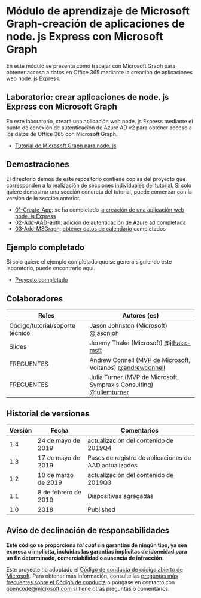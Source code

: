 # <a name="microsoft-graph-training-module---build-nodejs-express-apps-with-microsoft-graph"></a>Módulo de aprendizaje de Microsoft Graph-creación de aplicaciones de node. js Express con Microsoft Graph

En este módulo se presenta cómo trabajar con Microsoft Graph para obtener acceso a datos en Office 365 mediante la creación de aplicaciones web node. js Express.

## <a name="lab---build-nodejs-express-apps-with-microsoft-graph"></a>Laboratorio: crear aplicaciones de node. js Express con Microsoft Graph

En este laboratorio, creará una aplicación web node. js Express mediante el punto de conexión de autenticación de Azure AD v2 para obtener acceso a los datos de Office 365 con Microsoft Graph.

- [Tutorial de Microsoft Graph para node. js](https://docs.microsoft.com/graph/training/node-tutorial)

## <a name="demos"></a>Demostraciones

El [](./Demos) directorio demos de este repositorio contiene copias del proyecto que corresponden a la realización de secciones individuales del tutorial. Si solo quiere demostrar una sección concreta del tutorial, puede comenzar con la versión de la sección anterior.

- [01-Create-App](Demos/01-create-app): se ha completado [la creación de una aplicación web node. js Express](https://docs.microsoft.com/graph/training/node-tutorial?tutorial-step=1)
- [02-Add-AAD-auth](Demos/02-add-aad-auth): [adición de autenticación de Azure ad](https://docs.microsoft.com/graph/training/node-tutorial?tutorial-step=3) completada
- [03-Add-MSGraph](Demos/03-add-msgraph): [obtener datos de calendario](https://docs.microsoft.com/graph/training/node-tutorial?tutorial-step=4) completados

## <a name="completed-sample"></a>Ejemplo completado

Si solo quiere el ejemplo completado que se genera siguiendo este laboratorio, puede encontrarlo aquí.

- [Proyecto completado](Demos/03-add-msgraph)

## <a name="contributors"></a>Colaboradores

|           Roles            |                                           Autores (es)                                           |
| -------------------------- | --------------------------------------------------------------------------------------------- |
| Código/tutorial/soporte técnico | Jason Johnston (Microsoft) [@jasonjoh](//github.com/jasonjoh)                                 |
| Slides                     | Jeremy Thake (Microsoft) [@jthake-msft](//github.com/jthake-msft)                             |
| FRECUENTES                         | Andrew Connell (MVP de Microsoft, Voitanos) [@andrewconnell](//github.com/andrewconnell)         |
| FRECUENTES                         | Julia Turner (MVP de Microsoft, Sympraxis Consulting) [@juliemturner](//github.com/juliemturner) |

## <a name="version-history"></a>Historial de versiones

| Versión |       Fecha       |              Comentarios              |
| ------- | ---------------- | ---------------------------------- |
| 1.4     | 24 de mayo de 2019     | actualización del contenido de 2019Q4             |
| 1.3     | 17 de mayo de 2019     | Pasos de registro de aplicaciones de AAD actualizados |
| 1.2     | 10 de marzo de 2019   | actualización del contenido de 2019Q3             |
| 1.1     | 8 de febrero de 2019 | Diapositivas agregadas                       |
| 1.0     | 2018             | Published                          |

## <a name="disclaimer"></a>Aviso de declinación de responsabilidades

**Este código se proporciona *tal cual* sin garantías de ningún tipo, ya sea expresa o implícita, incluidas las garantías implícitas de idoneidad para un fin determinado, comerciabilidad o ausencia de infracción.**

Este proyecto ha adoptado el [Código de conducta de código abierto de Microsoft](https://opensource.microsoft.com/codeofconduct/). Para obtener más información, consulte las [preguntas más frecuentes sobre el Código de conducta](https://opensource.microsoft.com/codeofconduct/faq/) o póngase en contacto con [opencode@microsoft.com](mailto:opencode@microsoft.com) si tiene otras preguntas o comentarios.